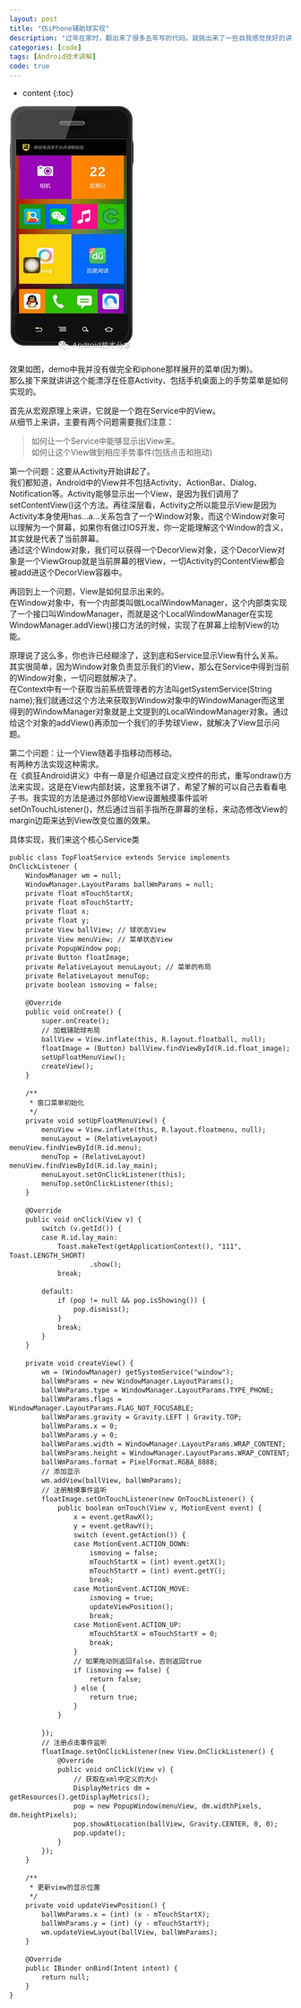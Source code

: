 ```yaml
---
layout: post
title: "仿iPhone辅助球实现"
description: "过年在家时，翻出来了很多去年写的代码。就挑出来了一些自我感觉良好的讲解了。"
categories: [code]
tags: [Android技术讲解]
code: true
---
```

* content
{:toc}

[![示例图片：](/images/blog_image/20150412_1.jpg)](http://blog.kymjs.com)

效果如图，demo中我并没有做完全和iphone那样展开的菜单(因为懒)。<br>
那么接下来就讲讲这个能漂浮在任意Activity、包括手机桌面上的手势菜单是如何实现的。<br>

首先从宏观原理上来讲，它就是一个跑在Service中的View。<br>
从细节上来讲，主要有两个问题需要我们注意：<br>
> 如何让一个Service中能够显示出View来。<br>
> 如何让这个View做到相应手势事件(包括点击和拖动)<br>

第一个问题：这要从Activity开始讲起了。<br>
我们都知道，Android中的View并不包括Activity、ActionBar、Dialog、Notification等。Activity能够显示出一个View，是因为我们调用了setContentView()这个方法。再往深层看，Activity之所以能显示View是因为Activity本身使用has...a...关系包含了一个Window对象，而这个Window对象可以理解为一个屏幕，如果你有做过IOS开发，你一定能理解这个Window的含义，其实就是代表了当前屏幕。<br>
通过这个Window对象，我们可以获得一个DecorView对象，这个DecorView对象是一个ViewGroup就是当前屏幕的根View，一切Activity的ContentView都会被add进这个DecorView容器中。<br>

再回到上一个问题，View是如何显示出来的。<br>
在Window对象中，有一个内部类叫做LocalWindowManager，这个内部类实现了一个接口叫WindowManager，而就是这个LocalWindowManager在实现WindowManager.addView()接口方法的时候，实现了在屏幕上绘制View的功能。<br>

原理说了这么多，你也许已经糊涂了，这到底和Service显示View有什么关系。<br>
其实很简单，因为Window对象负责显示我们的View，那么在Service中得到当前的Window对象，一切问题就解决了。<br>
在Context中有一个获取当前系统管理者的方法叫getSystemService(String name);我们就通过这个方法来获取到Window对象中的WindowManager而这里得到的WindowManager对象就是上文提到的LocalWindowManager对象。通过给这个对象的addView()再添加一个我们的手势球View，就解决了View显示问题。<br>

第二个问题：让一个View随着手指移动而移动。<br>
有两种方法实现这种需求。<br>
在《疯狂Android讲义》中有一章是介绍通过自定义控件的形式，重写ondraw()方法来实现，这是在View内部封装，这里我不讲了，希望了解的可以自己去看看电子书。我实现的方法是通过外部给View设置触摸事件监听setOnTouchListener()，然后通过当前手指所在屏幕的坐标，来动态修改View的margin边距来达到View改变位置的效果。<br>

具体实现，我们来这个核心Service类<br>

    public class TopFloatService extends Service implements OnClickListener {
        WindowManager wm = null;
        WindowManager.LayoutParams ballWmParams = null;
        private float mTouchStartX;
        private float mTouchStartY;
        private float x;
        private float y;
        private View ballView; // 球状态View
        private View menuView; // 菜单状态View
        private PopupWindow pop;
        private Button floatImage;
        private RelativeLayout menuLayout; // 菜单的布局
        private RelativeLayout menuTop;
        private boolean ismoving = false;

        @Override
        public void onCreate() {
            super.onCreate();
            // 加载辅助球布局
            ballView = View.inflate(this, R.layout.floatball, null);
            floatImage = (Button) ballView.findViewById(R.id.float_image);
            setUpFloatMenuView();
            createView();
        }

        /**
         * 窗口菜单初始化
         */
        private void setUpFloatMenuView() {
            menuView = View.inflate(this, R.layout.floatmenu, null);
            menuLayout = (RelativeLayout) menuView.findViewById(R.id.menu);
            menuTop = (RelativeLayout) menuView.findViewById(R.id.lay_main);
            menuLayout.setOnClickListener(this);
            menuTop.setOnClickListener(this);
        }

        @Override
        public void onClick(View v) {
            switch (v.getId()) {
            case R.id.lay_main:
                Toast.makeText(getApplicationContext(), "111", Toast.LENGTH_SHORT)
                        .show();
                break;

            default:
                if (pop != null && pop.isShowing()) {
                    pop.dismiss();
                }
                break;
            }
        }

        private void createView() {
            wm = (WindowManager) getSystemService("window");
            ballWmParams = new WindowManager.LayoutParams();
            ballWmParams.type = WindowManager.LayoutParams.TYPE_PHONE;
            ballWmParams.flags = WindowManager.LayoutParams.FLAG_NOT_FOCUSABLE;
            ballWmParams.gravity = Gravity.LEFT | Gravity.TOP;
            ballWmParams.x = 0;
            ballWmParams.y = 0;
            ballWmParams.width = WindowManager.LayoutParams.WRAP_CONTENT;
            ballWmParams.height = WindowManager.LayoutParams.WRAP_CONTENT;
            ballWmParams.format = PixelFormat.RGBA_8888;
            // 添加显示
            wm.addView(ballView, ballWmParams);
            // 注册触摸事件监听
            floatImage.setOnTouchListener(new OnTouchListener() {
                public boolean onTouch(View v, MotionEvent event) {
                    x = event.getRawX();
                    y = event.getRawY();
                    switch (event.getAction()) {
                    case MotionEvent.ACTION_DOWN:
                        ismoving = false;
                        mTouchStartX = (int) event.getX();
                        mTouchStartY = (int) event.getY();
                        break;
                    case MotionEvent.ACTION_MOVE:
                        ismoving = true;
                        updateViewPosition();
                        break;
                    case MotionEvent.ACTION_UP:
                        mTouchStartX = mTouchStartY = 0;
                        break;
                    }
                    // 如果拖动则返回false，否则返回true
                    if (ismoving == false) {
                        return false;
                    } else {
                        return true;
                    }
                }

            });
            // 注册点击事件监听
            floatImage.setOnClickListener(new View.OnClickListener() {
                @Override
                public void onClick(View v) {
                    // 获取在xml中定义的大小
                    DisplayMetrics dm = getResources().getDisplayMetrics();
                    pop = new PopupWindow(menuView, dm.widthPixels, dm.heightPixels);
                    pop.showAtLocation(ballView, Gravity.CENTER, 0, 0);
                    pop.update();
                }
            });
        }

        /**
         * 更新view的显示位置
         */
        private void updateViewPosition() {
            ballWmParams.x = (int) (x - mTouchStartX);
            ballWmParams.y = (int) (y - mTouchStartY);
            wm.updateViewLayout(ballView, ballWmParams);
        }

        @Override
        public IBinder onBind(Intent intent) {
            return null;
        }
    }
